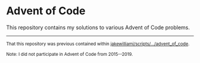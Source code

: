 <h1 algin="center">Advent of Code</h1>

This repository contains my solutions to various Advent of Code problems.

---

<sup>That this repository was previous contained within [jakewilliami/scripts/.../advent_of_code](https://github.com/jakewilliami/scripts/tree/master/julia/Other/advent_of_code).</sup>

<sup>Note: I did not participate in Advent of Code from 2015--2019.</sup>
